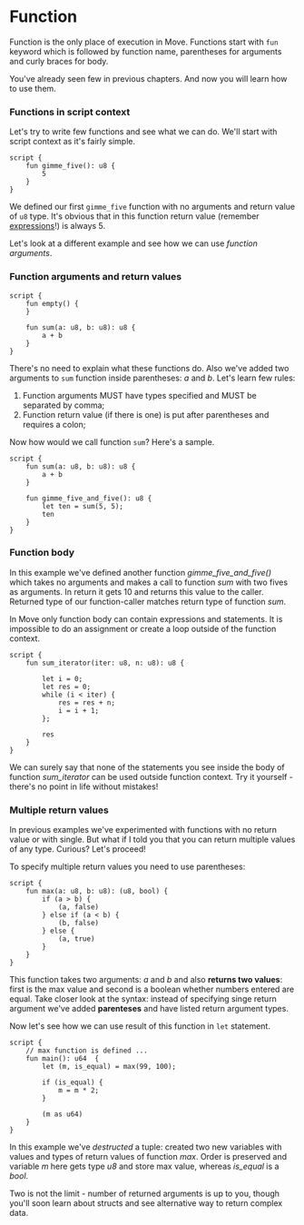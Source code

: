 # Function

Function is the only place of execution in Move. Functions start with `fun` keyword which is followed by function name, parentheses for arguments and curly braces for body.

You've already seen few in previous chapters. And now you will learn how to use them.

### Functions in script context

Let's try to write few functions and see what we can do. We'll start with script context as it's fairly simple.

```Move
script {
    fun gimme_five(): u8 {
        5
    }
}
```

We defined our first `gimme_five` function with no arguments and return value of `u8` type. It's obvious that in this function return value (remember [expressions](/chapters/expression-blocks)!) is always 5.

Let's look at a different example and see how we can use *function arguments*.

### Function arguments and return values

```Move
script {
    fun empty() {
    }

    fun sum(a: u8, b: u8): u8 {
        a + b
    }
}
```

There's no need to explain what these functions do. Also we've added two arguments to `sum` function inside parentheses: *a* and *b*. Let's learn few rules:

1. Function arguments MUST have types specified and MUST be separated by comma;
2. Function return value (if there is one) is put after parentheses and requires a colon;

Now how would we call function `sum`? Here's a sample.

```Move
script {
    fun sum(a: u8, b: u8): u8 {
        a + b
    }

    fun gimme_five_and_five(): u8 {
        let ten = sum(5, 5);
        ten
    }
}
```

### Function body

In this example we've defined another function *gimme_five_and_five()* which takes no arguments and makes a call to function *sum* with two fives as arguments. In return it gets 10 and returns this value to the caller. Returned type of our function-caller matches return type of function *sum*.

In Move only function body can contain expressions and statements. It is impossible to do an assignment or create a loop outside of the function context.

```Move
script {
    fun sum_iterator(iter: u8, n: u8): u8 {

        let i = 0;
        let res = 0;
        while (i < iter) {
            res = res + n;
            i = i + 1;
        };

        res
    }
}
```

We can surely say that none of the statements you see inside the body of function *sum_iterator* can be used outside function context. Try it yourself - there's no point in life without mistakes!

### Multiple return values

In previous examples we've experimented with functions with no return value or with single. But what if I told you that you can return multiple values of any type. Curious? Let's proceed!

To specify multiple return values you need to use parentheses:

```Move
script {
    fun max(a: u8, b: u8): (u8, bool) {
        if (a > b) {
            (a, false)
        } else if (a < b) {
            (b, false)
        } else {
            (a, true)
        }
    }
}
```
This function takes two arguments: *a* and *b* and also **returns two values**: first is the max value and second is a boolean whether numbers entered are equal. Take closer look at the syntax: instead of specifying singe return argument we've added **parenteses** and have listed return argument types.

Now let's see how we can use result of this function in `let` statement.

```Move
script {
    // max function is defined ...
    fun main(): u64  {
        let (m, is_equal) = max(99, 100);

        if (is_equal) {
            m = m * 2;
        }

        (m as u64)
    }
}
```

In this example we've *destructed* a tuple: created two new variables with values and types of return values of function *max*. Order is preserved and variable *m* here gets type *u8* and store max value, whereas *is_equal* is a *bool*.

Two is not the limit - number of returned arguments is up to you, though you'll soon learn about structs and see alternative way to return complex data.






